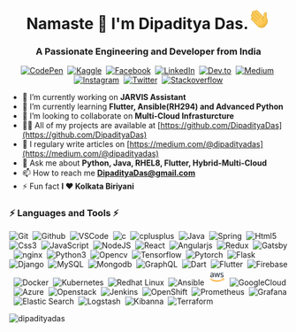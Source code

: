 <h1 align="center">Namaste 🙏 I'm Dipaditya Das.<img  src="https://github.com/DipadityaDas/DipadityaDas/raw/master/wave.gif" width="40"></h1>
<h3 align="center">A Passionate Engineering and Developer from India</h3>
<p align="center">
<a href="https://codepen.io/dipadityadas" target="blank"><img src="https://cdn.jsdelivr.net/npm/simple-icons@3.0.1/icons/codepen.svg" alt="CodePen" height="25"/></a>&nbsp;
<a href="https://kaggle.com/dipadityadas" target="blank"><img src="https://cdn.jsdelivr.net/npm/simple-icons@3.0.1/icons/kaggle.svg" alt="Kaggle" height="25"/></a>&nbsp;
<a href="https://fb.com/dipaditya.das" target="blank"><img src="https://cdn.jsdelivr.net/npm/simple-icons@3.0.1/icons/facebook.svg" alt="Facebook" height="25"/></a>&nbsp;
<a href="https://linkedin.com/in/DipadityaDas" target="blank"><img src="https://cdn.jsdelivr.net/npm/simple-icons@3.0.1/icons/linkedin.svg" alt="LinkedIn" height="25"/></a>&nbsp;
<a href="https://dev.to/dipadityadas" target="blank"><img src="https://cdn.jsdelivr.net/npm/simple-icons@3.0.1/icons/dev-dot-to.svg" alt="Dev.to" height="30"/></a>&nbsp;
<a href="https://medium.com/@dipadityadas" target="blank"><img src="https://cdn.jsdelivr.net/npm/simple-icons@3.0.1/icons/medium.svg" alt="Medium" height="25"/></a>&nbsp;
<a href="https://instagram.com/dipaditya_das" target="blank"><img src="https://cdn.jsdelivr.net/npm/simple-icons@3.0.1/icons/instagram.svg" alt="Instagram" height="25"/></a>&nbsp;
<a href="https://twitter.com/@dipadityadas" target="blank"><img src="https://cdn.jsdelivr.net/npm/simple-icons@3.0.1/icons/twitter.svg" alt="Twitter" height="25"/></a>&nbsp;
<a href="https://stackoverflow.com/users/14142490/dipaditya-das" target="blank"><img src="https://cdn.jsdelivr.net/npm/simple-icons@3.0.1/icons/stackoverflow.svg" alt="Stackoverflow" height="25"/></a>
</p>

- 🔭 I’m currently working on **JARVIS Assistant**
- 🌱 I’m currently learning **Flutter, Ansible(RH294) and Advanced Python**
- 👯 I’m looking to collaborate on **Multi-Cloud Infrasturcture**
- 👨‍💻 All of my projects are available at [https://github.com/DipadityaDas](https://github.com/DipadityaDas)
- 📝 I regulary write articles on [https://medium.com/@dipadityadas](https://medium.com/@dipadityadas)
- 💬 Ask me about **Python, Java, RHEL8, Flutter, Hybrid-Multi-Cloud**
- 📫 How to reach me **DipadityaDas@gmail.com**
- ⚡ Fun fact **I ❤ Kolkata Biriyani**

<!-- ### Blogs posts -->
<!-- BLOG-POST-LIST:START -->
<!-- BLOG-POST-LIST:END -->

### ⚡ Languages and Tools ⚡

<p align="left">
<img src="https://www.vectorlogo.zone/logos/git-scm/git-scm-icon.svg"  alt="Git"  height="30"/>&nbsp;
<img src="https://www.vectorlogo.zone/logos/github/github-icon.svg"  alt="Github"  height="30"/>&nbsp;
<img src="https://cdn.base64decode.net/images/decode/92b360777c1b57eac279611dd700cb11.png"  alt="VSCode" height="30"/>&nbsp;
<img src="https://devicons.github.io/devicon/devicon.git/icons/c/c-original.svg" alt="c" height="30"/>&nbsp;
<img src="https://devicons.github.io/devicon/devicon.git/icons/cplusplus/cplusplus-original.svg" alt="cplusplus" height="30"/>&nbsp;
<img src="https://www.vectorlogo.zone/logos/java/java-icon.svg" alt="Java" height="30"/>&nbsp;
<img src="https://www.vectorlogo.zone/logos/springio/springio-icon.svg" alt="Spring" height="30"/>&nbsp;
<img src="https://www.vectorlogo.zone/logos/w3_html5/w3_html5-icon.svg" alt="Html5" height="30"/>&nbsp;
<img src="https://devicons.github.io/devicon/devicon.git/icons/css3/css3-original.svg" alt="Css3" height="30"/>&nbsp;
<img src="https://devicons.github.io/devicon/devicon.git/icons/javascript/javascript-original.svg" alt="JavaScript" height="30"/>&nbsp;
<img src="https://www.vectorlogo.zone/logos/nodejs/nodejs-icon.svg" alt="NodeJS" height="30"/>&nbsp;
<img src="https://www.vectorlogo.zone/logos/reactjs/reactjs-icon.svg" alt="React" height="30"/>&nbsp;
<img src="https://www.vectorlogo.zone/logos/angular/angular-icon.svg" alt="Angularjs" height="30"/>&nbsp;
<img src="https://devicons.github.io/devicon/devicon.git/icons/redux/redux-original.svg" alt="Redux" height="30"/>&nbsp;
<img src="https://www.vectorlogo.zone/logos/gatsbyjs/gatsbyjs-icon.svg" alt="Gatsby" height="30"/>&nbsp;
<img src="https://www.vectorlogo.zone/logos/nginx/nginx-icon.svg" alt="nginx" height="30"/>&nbsp;
<img src="https://www.vectorlogo.zone/logos/python/python-icon.svg"  alt="Python3"  height="30"/>&nbsp;
<img src="https://www.vectorlogo.zone/logos/opencv/opencv-icon.svg"  alt="Opencv"  height="30"/>&nbsp;
<img src="https://www.vectorlogo.zone/logos/tensorflow/tensorflow-icon.svg"  alt="Tensorflow" height="30"/>&nbsp;
<img src="https://www.vectorlogo.zone/logos/pytorch/pytorch-icon.svg"  alt="Pytorch"  height="30"/>&nbsp;
<img src="https://www.vectorlogo.zone/logos/pocoo_flask/pocoo_flask-icon.svg"  alt="Flask" height="30"/>&nbsp;
<img src="https://www.vectorlogo.zone/logos/djangoproject/djangoproject-icon.svg"  alt="Django" height="30"/>&nbsp;
<img src="https://www.vectorlogo.zone/logos/mysql/mysql-icon.svg" alt="MySQL" height="30"/>&nbsp;
<img src="https://www.vectorlogo.zone/logos/mongodb/mongodb-icon.svg" alt="Mongodb" height="30"/>&nbsp;
<img src="https://www.vectorlogo.zone/logos/graphql/graphql-icon.svg" alt="GraphQL" height="30"/>&nbsp;
<img src="https://www.vectorlogo.zone/logos/dartlang/dartlang-icon.svg" alt="Dart" height="30"/>&nbsp;
<img src="https://www.vectorlogo.zone/logos/flutterio/flutterio-icon.svg" alt="Flutter" height="30"/>&nbsp;
<img src="https://www.vectorlogo.zone/logos/firebase/firebase-icon.svg" alt="Firebase" height="30"/>&nbsp;
<img src="https://www.vectorlogo.zone/logos/docker/docker-icon.svg"  alt="Docker"  height="30">&nbsp;
<img src="https://www.vectorlogo.zone/logos/kubernetes/kubernetes-icon.svg"  alt="Kubernetes" height="30"/>&nbsp;
<img src="https://www.vectorlogo.zone/logos/redhat/redhat-icon.svg"  alt="Redhat Linux" height="30"/>&nbsp;
<img src="https://www.vectorlogo.zone/logos/ansible/ansible-icon.svg"  alt="Ansible"  height="30"/>&nbsp;
<img src="https://raw.githubusercontent.com/github/explore/fbceb94436312b6dacde68d122a5b9c7d11f9524/topics/aws/aws.png" alt="AWS" height="30"/>&nbsp;
<img src="https://www.vectorlogo.zone/logos/google_cloud/google_cloud-icon.svg"  alt="GoogleCloud"  height="30"/>&nbsp;
<img src="https://www.vectorlogo.zone/logos/microsoft_azure/microsoft_azure-icon.svg"  alt="Azure" height="30"/>&nbsp;
<img src="https://www.vectorlogo.zone/logos/openstack/openstack-icon.svg"  alt="Openstack" height="30"/>&nbsp;
<img src="https://www.vectorlogo.zone/logos/jenkins/jenkins-icon.svg"  alt="Jenkins"  height="30"/>&nbsp;
<img src="https://www.vectorlogo.zone/logos/openshift/openshift-icon.svg"  alt="OpenShift" height="30"/>&nbsp;
<img src="https://www.vectorlogo.zone/logos/prometheusio/prometheusio-icon.svg"  alt="Prometheus"  height="30"/>&nbsp;
<img src="https://www.vectorlogo.zone/logos/grafana/grafana-icon.svg"  alt="Grafana"  height="30"/>&nbsp;
<img src="https://www.vectorlogo.zone/logos/elastic/elastic-icon.svg"  alt="Elastic Search"  height="30"/>&nbsp;
<img src="https://www.vectorlogo.zone/logos/elasticco_logstash/elasticco_logstash-icon.svg"  alt="Logstash"  height="30"/>&nbsp;
<img src="https://www.vectorlogo.zone/logos/elasticco_kibana/elasticco_kibana-icon.svg"  alt="Kibanna"  height="30"/>&nbsp;
<img src="https://www.vectorlogo.zone/logos/terraformio/terraformio-icon.svg"  alt="Terraform"  height="30"/>&nbsp;
</p>

<!-- <p align="center">
<img src="https://github-readme-stats.vercel.app/api/top-langs/?username=dipadityadas&hide=html,css&card_width=275&title_color=ffffff&text_color=ffffff&bg_color=45,B721FF,21D4FD"  alt="dipadityadas"/>&nbsp; -->
<img src="https://github-readme-stats.dipadityadas.vercel.app/api?username=dipadityadas&show_icons=true&theme=radical&title_color=ffffff&text_color=ffffff&bg_color=45,21D4FD,010101"  alt="dipadityadas"/>
<!-- </p> -->
